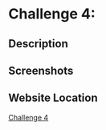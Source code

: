 # Challenge 4:
## Description


## Screenshots


## Website Location
[Challenge 4](https://cwchilvers.github.io/UCI-CBC_Challenge-03/)
